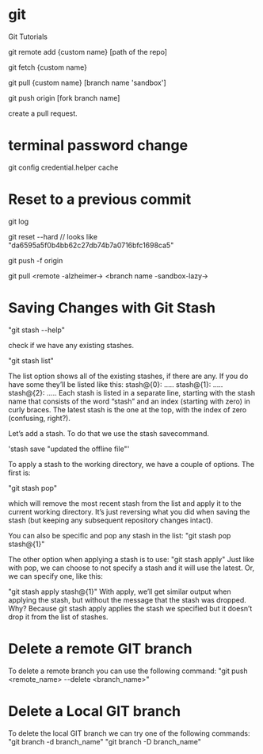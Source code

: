 # git
Git Tutorials 

git remote add {custom name} [path of the repo]

git fetch {custom name}

git pull {custom name} [branch name 'sandbox']

git push origin [fork branch name]

create a pull request.

# terminal password change 
git config credential.helper cache


# Reset to a previous commit 

 git log
 
 git reset --hard <log name> // looks like "da6595a5f0b4bb62c27db74b7a0716bfc1698ca5"
 
 git push -f origin <branch name>
 
 git pull <remote -alzheimer-> <branch name -sandbox-lazy->
 
 
 # Saving Changes with Git Stash
 
 "git stash --help"
 
 check if we have any existing stashes.  
 
 "git stash list"
 
The list option shows all of the existing stashes, if there are any. If you do have some they’ll be listed like this:
stash@{0}: .....
stash@{1}: .....
stash@{2}: .....
Each stash is listed in a separate line, starting with the stash name that consists of the word “stash” and an index (starting with zero) in curly braces. The latest stash is the one at the top, with the index of zero (confusing, right?).

Let’s add a stash. To do that we use the stash savecommand.

'stash save "updated the offline file"'

To apply a stash to the working directory, we have a couple of options. The first is:

"git stash pop"

which will remove the most recent stash from the list and apply it to the current working directory. It’s just reversing what you did when saving the stash (but keeping any subsequent repository changes intact).

You can also be specific and pop any stash in the list:
"git stash pop stash@{1}"

The other option when applying a stash is to use:
"git stash apply"
Just like with pop, we can choose to not specify a stash and it will use the latest. Or, we can specify one, like this:

"git stash apply stash@{1}"
With apply, we’ll get similar output when applying the stash, but without the message that the stash was dropped. Why? Because git stash apply applies the stash we specified but it doesn’t drop it from the list of stashes.

# Delete a remote GIT branch

To delete a remote branch you can use the following command:
"git push <remote_name> --delete <branch_name>"

# Delete a Local GIT branch
To delete the local GIT branch we can try one of the following commands:
"git branch -d branch_name"
"git branch -D branch_name"


 
 
